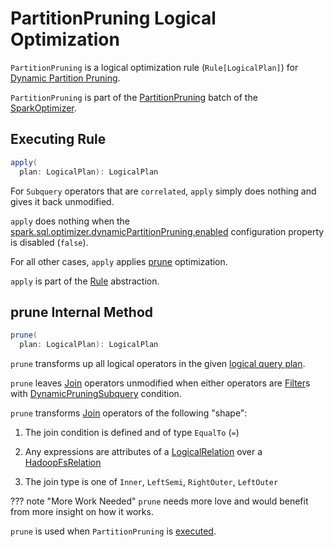 # PartitionPruning Logical Optimization

`PartitionPruning` is a logical optimization rule (`Rule[LogicalPlan]`) for [Dynamic Partition Pruning](../new-in-300/dynamic-partition-pruning.md).

`PartitionPruning` is part of the [PartitionPruning](../SparkOptimizer.md#PartitionPruning) batch of the [SparkOptimizer](../SparkOptimizer.md#defaultBatches).

## <span id="apply"> Executing Rule

```scala
apply(
  plan: LogicalPlan): LogicalPlan
```

For `Subquery` operators that are `correlated`, `apply` simply does nothing and gives it back unmodified.

`apply` does nothing when the [spark.sql.optimizer.dynamicPartitionPruning.enabled](../spark-sql-properties.md#spark.sql.optimizer.dynamicPartitionPruning.enabled) configuration property is disabled (`false`).

For all other cases, `apply` applies [prune](#prune) optimization.

`apply` is part of the [Rule](../catalyst/Rule.md#apply) abstraction.

## <span id="prune"> prune Internal Method

```scala
prune(
  plan: LogicalPlan): LogicalPlan
```

`prune` transforms up all logical operators in the given [logical query plan](../logical-operators/LogicalPlan.md).

`prune` leaves [Join](../logical-operators/Join.md) operators unmodified when either operators are [Filter](../logical-operators/Filter.md)s with [DynamicPruningSubquery](../expressions/DynamicPruningSubquery.md) condition.

`prune` transforms [Join](../logical-operators/Join.md) operators of the following "shape":

1. The join condition is defined and of type `EqualTo` (`=`)

1. Any expressions are attributes of a [LogicalRelation](../logical-operators/LogicalRelation.md) over a [HadoopFsRelation](../spark-sql-BaseRelation-HadoopFsRelation.md)

1. The join type is one of `Inner`, `LeftSemi`, `RightOuter`, `LeftOuter`

??? note "More Work Needed"
    `prune` needs more love and would benefit from more insight on how it works.

`prune` is used when `PartitionPruning` is [executed](#apply).
